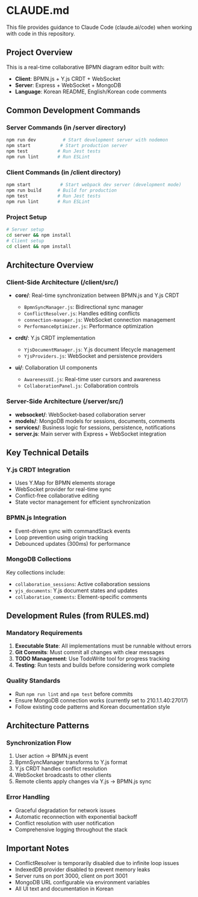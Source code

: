 # CLAUDE.md

This file provides guidance to Claude Code (claude.ai/code) when working with code in this repository.

## Project Overview

This is a real-time collaborative BPMN diagram editor built with:
- **Client**: BPMN.js + Y.js CRDT + WebSocket
- **Server**: Express + WebSocket + MongoDB
- **Language**: Korean README, English/Korean code comments

## Common Development Commands

### Server Commands (in /server directory)
```bash
npm run dev          # Start development server with nodemon
npm start           # Start production server
npm test           # Run Jest tests
npm run lint       # Run ESLint
```

### Client Commands (in /client directory)
```bash
npm start           # Start webpack dev server (development mode)
npm run build      # Build for production
npm test           # Run Jest tests
npm run lint       # Run ESLint
```

### Project Setup
```bash
# Server setup
cd server && npm install
# Client setup
cd client && npm install
```

## Architecture Overview

### Client-Side Architecture (/client/src/)
- **core/**: Real-time synchronization between BPMN.js and Y.js CRDT
  - `BpmnSyncManager.js`: Bidirectional sync manager
  - `ConflictResolver.js`: Handles editing conflicts
  - `connection-manager.js`: WebSocket connection management
  - `PerformanceOptimizer.js`: Performance optimization

- **crdt/**: Y.js CRDT implementation
  - `YjsDocumentManager.js`: Y.js document lifecycle management
  - `YjsProviders.js`: WebSocket and persistence providers

- **ui/**: Collaboration UI components
  - `AwarenessUI.js`: Real-time user cursors and awareness
  - `CollaborationPanel.js`: Collaboration controls

### Server-Side Architecture (/server/src/)
- **websocket/**: WebSocket-based collaboration server
- **models/**: MongoDB models for sessions, documents, comments
- **services/**: Business logic for sessions, persistence, notifications
- **server.js**: Main server with Express + WebSocket integration

## Key Technical Details

### Y.js CRDT Integration
- Uses Y.Map for BPMN elements storage
- WebSocket provider for real-time sync
- Conflict-free collaborative editing
- State vector management for efficient synchronization

### BPMN.js Integration
- Event-driven sync with commandStack events
- Loop prevention using origin tracking
- Debounced updates (300ms) for performance

### MongoDB Collections
Key collections include:
- `collaboration_sessions`: Active collaboration sessions
- `yjs_documents`: Y.js document states and updates
- `collaboration_comments`: Element-specific comments

## Development Rules (from RULES.md)

### Mandatory Requirements
1. **Executable State**: All implementations must be runnable without errors
2. **Git Commits**: Must commit all changes with clear messages
3. **TODO Management**: Use TodoWrite tool for progress tracking
4. **Testing**: Run tests and builds before considering work complete

### Quality Standards
- Run `npm run lint` and `npm test` before commits
- Ensure MongoDB connection works (currently set to 210.1.1.40:27017)
- Follow existing code patterns and Korean documentation style

## Architecture Patterns

### Synchronization Flow
1. User action → BPMN.js event
2. BpmnSyncManager transforms to Y.js format
3. Y.js CRDT handles conflict resolution
4. WebSocket broadcasts to other clients
5. Remote clients apply changes via Y.js → BPMN.js sync

### Error Handling
- Graceful degradation for network issues
- Automatic reconnection with exponential backoff
- Conflict resolution with user notification
- Comprehensive logging throughout the stack

## Important Notes

- ConflictResolver is temporarily disabled due to infinite loop issues
- IndexedDB provider disabled to prevent memory leaks
- Server runs on port 3000, client on port 3001
- MongoDB URL configurable via environment variables
- All UI text and documentation in Korean